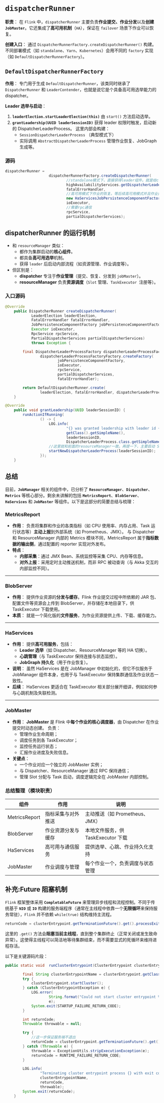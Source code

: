 # `dispatcherRunner`

**职责**：
 在 `Flink` 中，`dispatcherRunner` 主要负责**作业提交、作业分发**以及**创建 `JobMaster`**。它还集成了**高可用机制**（`HA`），保证在 `failover` 场景下作业可以恢复。

**创建入口**：
 通过 `DispatcherRunnerFactory.createDispatcherRunner()` 构建。不同部署模式（如 `standalone`、`Yarn`、`Kubernetes`）会用不同的 `factory` 实现（如 `DefaultDispatcherRunnerFactory`）。

## `DefaultDispatcherRunnerFactory`

**作用**：
 专门用于生成 `DefaultDispatcherRunner`，该类同时继承了 `DispatcherRunner` 和 `LeaderContender`，也就是说它是个具备高可用选举能力的 dispatcher。

**Leader 选举与启动**：

1. **`leaderElection.startLeaderElection(this)`**
    由 `start()` 方法启动选举。
2. **`grantLeadership(UUID leaderSessionID)`**
    获得 leader 权限时触发，启动新的 DispatcherLeaderProcess。
    这里内部会构建：
   - `SessionDispatcherLeaderProcess` （典型模式下）
   - 实际调用 `AbstractDispatcherLeaderProcess` 管理作业恢复、JobGraph 生成等。

### 源码

~~~java
dispatcherRunner =
                    dispatcherRunnerFactory.createDispatcherRunner(
    						//standalone模式下，直接获得leader组件。就是给container赋默认uuid值
                            highAvailabilityServices.getDispatcherLeaderElection(),
                            fatalErrorHandler,
    						//高可用模式下作业的恢复。等后续高可用模式并且作业提交的时候，可以看下。目前启动用不上。
                            new HaServicesJobPersistenceComponentFactory(highAvailabilityServices),
                            ioExecutor,
    						//需要rpc通信
                            rpcService,
                            partialDispatcherServices);
~~~

## **dispatcherRunner 的运行机制**

- 和 `resourceManager` 类似：
  - 都作为集群启动的**核心组件**。
  - 都具备**高可用选举**机制。
  - 获得 `leader` 后启动内部流程（如资源管理、作业调度等）。
- 但区别是：
  - **dispatcher** 专注于**作业管理**（提交、恢复、分发到 `jobMaster`）。
  - **resourceManager** 负责**资源调度**（`Slot` 管理、`TaskExecutor `注册等）。

### 入口源码

~~~java
@Override
    public DispatcherRunner createDispatcherRunner(
            LeaderElection leaderElection,
            FatalErrorHandler fatalErrorHandler,
            JobPersistenceComponentFactory jobPersistenceComponentFactory,
            Executor ioExecutor,
            RpcService rpcService,
            PartialDispatcherServices partialDispatcherServices)
            throws Exception {

        final DispatcherLeaderProcessFactory dispatcherLeaderProcessFactory =
                dispatcherLeaderProcessFactoryFactory.createFactory(
                        jobPersistenceComponentFactory,
                        ioExecutor,
                        rpcService,
                        partialDispatcherServices,
                        fatalErrorHandler);

        return DefaultDispatcherRunner.create(
                leaderElection, fatalErrorHandler, dispatcherLeaderProcessFactory);
    }

@Override
    public void grantLeadership(UUID leaderSessionID) {
        runActionIfRunning(
                () -> {
                    LOG.info(
                            "{} was granted leadership with leader id {}. Creating new {}.",
                            getClass().getSimpleName(),
                            leaderSessionID,
                            DispatcherLeaderProcess.class.getSimpleName());
                    //这里就和前面的resourceManager一致。再提一下，主要启动 SessionDispatcherLeaderProcess。因为dispatcher还包含了作业恢复等操作，所以还有一个AbstractDispatcherLeaderProcess用于dispatcherLeader的启动。这个类启动之前会先启动对应的jobGraph等
                    startNewDispatcherLeaderProcess(leaderSessionID);
                });
    }
~~~

## 总结

目前，**`JobManager`** 相关的组件中，已分析了 **`ResourceManager`**、**`Dispatcher`**、**`Metrics`** 等核心部分。剩余未讲解的包括 **`MetricsReport`**、**`BlobServer`**、**`HaServices`** 和 **`JobMaster`** 等组件。以下是这部分的简要总结与梳理：

### **MetricsReport**

- **作用**：
   负责将集群和作业的各类指标（如 CPU 使用率、内存占用、Task 运行状态等）**主动上报**到外部系统（如 Prometheus、JMX）。
   与 Dispatcher 和 ResourceManager 内部的 Metrics 模块不同，MetricsReport 属于**指标数据的输出侧**，通过配置的 reporter 实现对外发布。
- **特点**：
  - **内部采集**：通过 JMX Bean、系统监控等采集 CPU、内存等信息。
  - **对外上报**：采用定时主动推送机制，而非 RPC 被动查询（与 Akka 交互的内部监控不同）。

------

### **BlobServer**

- **作用**：
   提供作业资源的**分发与缓存**。Flink 作业提交过程中所依赖的 JAR 包、配置文件等资源会上传到 BlobServer，并存储在本地目录下，供 TaskExecutor 下载使用。
- **本质**：
   就是一个简化版的**文件服务**，为作业资源提供上传、下载、缓存能力。

------

### **HaServices**

- **作用**：
   提供**高可用服务**，包括：
  - **Leader 选举**（如 Dispatcher、ResourceManager 等的 HA 切换）。
  - **心跳管理**（与 TaskExecutor 保持连接与状态监控）。
  - **JobGraph 持久化**（用于作业恢复）。
- **说明**：
   虽然 HaServices 是在 JobManager 中初始化的，但它不仅服务于 JobManager 组件本身，也用于与 TaskExecutor 保持集群通信及作业状态一致性。
- **后续**：
   HaServices 更适合在 TaskExecutor 相关部分展开细讲，例如如何参与心跳机制及失联检测。

------

### **JobMaster**

- **作用**：
   **JobMaster** 是 Flink 中**每个作业的核心调度器**，由 Dispatcher 在作业提交时动态创建。
   负责：
  - 管理作业生命周期；
  - 调度任务到各 TaskExecutor；
  - 监控任务运行状态；
  - 汇报作业进度及失败信息。
- **关键点**：
  - 一个作业对应一个独立的 JobMaster 实例；
  - 与 Dispatcher、ResourceManager 通过 RPC 保持通信；
  - 管理 Slot 分配与 Task 启动，调度逻辑完全在 JobMaster 内部控制。

### 总结整理（模块职责）

| 组件          | 作用               | 说明                               |
| ------------- | ------------------ | ---------------------------------- |
| MetricsReport | 指标采集与对外推送 | 主动推送（如 Prometheus、JMX）     |
| BlobServer    | 作业资源分发与缓存 | 本地文件服务，供 TaskExecutor 下载 |
| HaServices    | 高可用与通信服务   | 提供选举、心跳、作业持久化支持     |
| JobMaster     | 作业调度与管理     | 每个作业一个，负责调度与状态管理   |

## 补充:Future 阻塞机制

`Flink` 框架整体采用 **`CompletableFuture`** 来管理异步线程和流程控制。不同于传统基于 **`NIO`** 或 **`IO`** 构建的服务端程序（通常在主线程中依靠一个**无限循环**来保持服务常驻），`Flink` 并不依赖 `while(true)` 结构维持主流程。

~~~java
returnCode = clusterEntrypoint.getTerminationFuture().get().processExitCode();
~~~

这里的 `.get()` 方法会**阻塞当前主线程**，直到整个集群终止（正常关闭或发生致命异常）。这使得主线程可以简洁地等待集群结束，而不需要显式的死循环来维持进程存活。

以下是关键源码片段：

~~~java
public static void  runClusterEntrypoint(ClusterEntrypoint clusterEntrypoint) {

        final String clusterEntrypointName = clusterEntrypoint.getClass().getSimpleName();
        try {
            clusterEntrypoint.startCluster();
        } catch (ClusterEntrypointException e) {
            LOG.error(
                    String.format("Could not start cluster entrypoint %s.", clusterEntrypointName),
                    e);
            System.exit(STARTUP_FAILURE_RETURN_CODE);
        }

        int returnCode;
        Throwable throwable = null;

        try {
            //这一步保证服务端不退出
            returnCode = clusterEntrypoint.getTerminationFuture().get().processExitCode();
        } catch (Throwable e) {
            throwable = ExceptionUtils.stripExecutionException(e);
            returnCode = RUNTIME_FAILURE_RETURN_CODE;
        }

        LOG.info(
                "Terminating cluster entrypoint process {} with exit code {}.",
                clusterEntrypointName,
                returnCode,
                throwable);
        System.exit(returnCode);
    }
~~~

